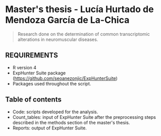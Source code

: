 # Master's thesis - Lucía Hurtado de Mendoza García de La-Chica

> Research done on the determination of common transcriptomic alterations in neuromuscular diseases. 

## REQUIREMENTS
* R version 4
* ExpHunter Suite package (https://github.com/seoanezonjic/ExpHunterSuite)
* Packages used throughout the script. 

## Table of contents
* Code: scripts developed for the analysis.
* Count_tables: input of ExpHunter Suite after the preprocessing steps described in the methods section of the master's thesis.
* Reports: output of ExpHunter Suite.

